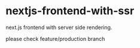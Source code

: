 # nextjs-frontend-with-ssr
next.js frontend with server side rendering. 

please check feature/production branch
